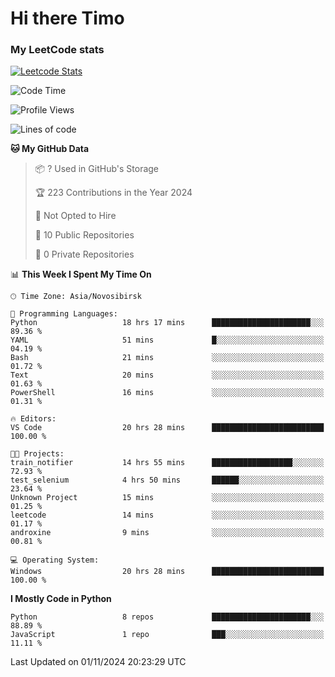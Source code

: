 # Hi there Timo
### My LeetCode stats
[![Leetcode Stats](https://leetcard.jacoblin.cool/przdtl?border=0&radius=20&ext=heatmap&theme=nord)](https://leetcode.com/przdtl)

<!--START_SECTION:waka-->
![Code Time](http://img.shields.io/badge/Code%20Time-430%20hrs%2027%20mins-blue)

![Profile Views](http://img.shields.io/badge/Profile%20Views-0-blue)

![Lines of code](https://img.shields.io/badge/From%20Hello%20World%20I%27ve%20Written-83.2%20thousand%20lines%20of%20code-blue)

**🐱 My GitHub Data** 

> 📦 ? Used in GitHub's Storage 
 > 
> 🏆 223 Contributions in the Year 2024
 > 
> 🚫 Not Opted to Hire
 > 
> 📜 10 Public Repositories 
 > 
> 🔑 0 Private Repositories 
 > 
📊 **This Week I Spent My Time On** 

```text
🕑︎ Time Zone: Asia/Novosibirsk

💬 Programming Languages: 
Python                   18 hrs 17 mins      ██████████████████████░░░   89.36 % 
YAML                     51 mins             █░░░░░░░░░░░░░░░░░░░░░░░░   04.19 % 
Bash                     21 mins             ░░░░░░░░░░░░░░░░░░░░░░░░░   01.72 % 
Text                     20 mins             ░░░░░░░░░░░░░░░░░░░░░░░░░   01.63 % 
PowerShell               16 mins             ░░░░░░░░░░░░░░░░░░░░░░░░░   01.31 % 

🔥 Editors: 
VS Code                  20 hrs 28 mins      █████████████████████████   100.00 % 

🐱‍💻 Projects: 
train_notifier           14 hrs 55 mins      ██████████████████░░░░░░░   72.93 % 
test_selenium            4 hrs 50 mins       ██████░░░░░░░░░░░░░░░░░░░   23.64 % 
Unknown Project          15 mins             ░░░░░░░░░░░░░░░░░░░░░░░░░   01.25 % 
leetcode                 14 mins             ░░░░░░░░░░░░░░░░░░░░░░░░░   01.17 % 
androxine                9 mins              ░░░░░░░░░░░░░░░░░░░░░░░░░   00.81 % 

💻 Operating System: 
Windows                  20 hrs 28 mins      █████████████████████████   100.00 % 
```

**I Mostly Code in Python** 

```text
Python                   8 repos             ██████████████████████░░░   88.89 % 
JavaScript               1 repo              ███░░░░░░░░░░░░░░░░░░░░░░   11.11 % 
```




 Last Updated on 01/11/2024 20:23:29 UTC
<!--END_SECTION:waka-->
